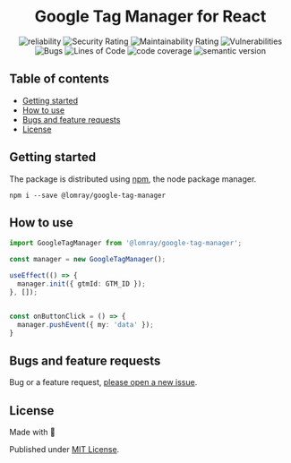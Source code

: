 <h1 align='center'>Google Tag Manager for React</h1>

<p align="center">
  <img src="https://sonarcloud.io/api/project_badges/measure?project=google-tag-manager&metric=reliability_rating" alt="reliability">
  <img src="https://sonarcloud.io/api/project_badges/measure?project=google-tag-manager&metric=security_rating" alt="Security Rating">
  <img src="https://sonarcloud.io/api/project_badges/measure?project=google-tag-manager&metric=sqale_rating" alt="Maintainability Rating">
  <img src="https://sonarcloud.io/api/project_badges/measure?project=google-tag-manager&metric=vulnerabilities" alt="Vulnerabilities">
  <img src="https://sonarcloud.io/api/project_badges/measure?project=google-tag-manager&metric=bugs" alt="Bugs">
  <img src="https://sonarcloud.io/api/project_badges/measure?project=google-tag-manager&metric=ncloc" alt="Lines of Code">
  <img src="https://sonarcloud.io/api/project_badges/measure?project=google-tag-manager&metric=coverage" alt="code coverage">
  <img src="https://img.shields.io/npm/v/@lomray/google-tag-manager?label=semantic%20release&logo=semantic-release" alt="semantic version">
</p>

## Table of contents
- [Getting started](#getting-started)
- [How to use](#how-to-use)
- [Bugs and feature requests](#bugs-and-feature-requests)
- [License](#license)

## Getting started

The package is distributed using [npm](https://www.npmjs.com/), the node package manager.

```
npm i --save @lomray/google-tag-manager
```

## How to use
```typescript
import GoogleTagManager from '@lomray/google-tag-manager';

const manager = new GoogleTagManager();

useEffect(() => {
  manager.init({ gtmId: GTM_ID });
}, []);


const onButtonClick = () => {
  manager.pushEvent({ my: 'data' });
}

```

## Bugs and feature requests

Bug or a feature request, [please open a new issue](https://github.com/Lomray-Software/google-tag-manager/issues/new).

## License
Made with 💚

Published under [MIT License](./LICENSE).
